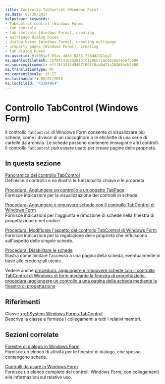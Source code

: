 ```yaml
---
title: Controllo TabControl (Windows Form)
ms.date: 03/30/2017
helpviewer_keywords:
- TabControl control [Windows Forms]
- tab controls
- tab controls [Windows Forms], creating
- multipage dialog boxes
- dialog boxes [Windows Forms], creating multipage
- property pages [Windows Forms], creating
- tab dialog boxes
ms.assetid: 915091af-93ac-4d3d-8283-738dd2d21ea7
ms.openlocfilehash: 75f0fc416ad29137c119b571acd658a7e56fc009
ms.sourcegitcommit: efff8f331fd9467f093f8ab8d23a203d6ecb5b60
ms.translationtype: MT
ms.contentlocale: it-IT
ms.lasthandoff: 09/01/2018
ms.locfileid: "43384954"
---
```

# <a name="tabcontrol-control-windows-forms"></a>Controllo TabControl (Windows Form)
Il controllo `TabControl` di Windows Form consente di visualizzare più schede, come i divisori di un raccoglitore o le etichette di una serie di cartelle da archivio. Le schede possono contenere immagini e altri controlli. Il controllo `TabControl` può essere usato per creare pagine delle proprietà.  
  
## <a name="in-this-section"></a>In questa sezione  
 [Panoramica del controllo TabControl](../../../../docs/framework/winforms/controls/tabcontrol-control-overview-windows-forms.md)  
 Definisce il controllo e ne illustra le funzionalità chiave e le proprietà.  
  
 [Procedura: Aggiungere un controllo a un oggetto TabPage](../../../../docs/framework/winforms/controls/how-to-add-a-control-to-a-tab-page.md)  
 Fornisce indicazioni per la visualizzazione dei controlli in schede.  
  
 [Procedura: Aggiungere e rimuovere schede con il controllo TabControl di Windows Form](../../../../docs/framework/winforms/controls/how-to-add-and-remove-tabs-with-the-windows-forms-tabcontrol.md)  
 Fornisce indicazioni per l'aggiunta e rimozione di schede nella finestra di progettazione o nel codice.  
  
 [Procedura: Modificare l'aspetto del controllo TabControl di Windows Form](../../../../docs/framework/winforms/controls/how-to-change-the-appearance-of-the-windows-forms-tabcontrol.md)  
 Fornisce indicazioni per la regolazione delle proprietà che influiscono sull'aspetto delle singole schede.  
  
 [Procedura: Disabilitare le schede](../../../../docs/framework/winforms/controls/how-to-disable-tab-pages.md)  
 Illustra come limitare l'accesso a una pagina della scheda, eventualmente in base alle credenziali utente.  
  
 Vedere anche [procedura: aggiungere e rimuovere schede con il controllo TabControl di Windows di form mediante la finestra di progettazione](add-and-remove-tabs-with-wf-tabcontrol-using-the-designer.md), [procedura: aggiungere un controllo a una pagina della scheda mediante la finestra di progettazione](how-to-add-a-control-to-a-tab-page-using-the-designer.md)  
  
## <a name="reference"></a>Riferimenti  
 Classe <xref:System.Windows.Forms.TabControl>  
 Descrive la classe e fornisce i collegamenti a tutti i relativi membri.  
  
## <a name="related-sections"></a>Sezioni correlate  
 [Finestre di dialogo in Windows Form](../../../../docs/framework/winforms/dialog-boxes-in-windows-forms.md)  
 Fornisce un elenco di attività per le finestre di dialogo, che spesso contengono schede.  
  
 [Controlli da usare in Windows Form](../../../../docs/framework/winforms/controls/controls-to-use-on-windows-forms.md)  
 Fornisce un elenco completo dei controlli Windows Form, con collegamenti alle informazioni sul relativo uso.
